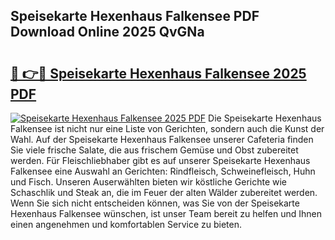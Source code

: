 ## Speisekarte Hexenhaus Falkensee PDF Download Online 2025 QvGNa

# <h2><a href="http://gcdtiz.nevu.top/?p=Speisekarte+Hexenhaus+Falkensee">🔗 👉🔴 Speisekarte Hexenhaus Falkensee 2025 PDF</a></h2>

[![Speisekarte Hexenhaus Falkensee 2025 PDF](https://i.imgur.com/dBaPXMq.png)](http://gcdtiz.nevu.top/?p=Speisekarte+Hexenhaus+Falkensee)
Die Speisekarte Hexenhaus Falkensee ist nicht nur eine Liste von Gerichten, sondern auch die Kunst der Wahl. Auf der Speisekarte Hexenhaus Falkensee unserer Cafeteria finden Sie viele frische Salate, die aus frischem Gemüse und Obst zubereitet werden. Für Fleischliebhaber gibt es auf unserer Speisekarte Hexenhaus Falkensee eine Auswahl an Gerichten: Rindfleisch, Schweinefleisch, Huhn und Fisch. Unseren Auserwählten bieten wir köstliche Gerichte wie Schaschlik und Steak an, die im Feuer der alten Wälder zubereitet werden. Wenn Sie sich nicht entscheiden können, was Sie von der Speisekarte Hexenhaus Falkensee wünschen, ist unser Team bereit zu helfen und Ihnen einen angenehmen und komfortablen Service zu bieten.
